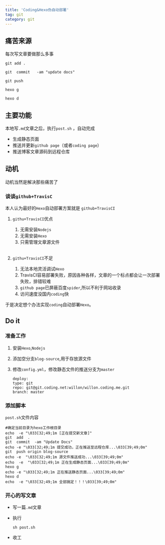 ```yaml
---
title: 'Coding&Hexo伪自动部署'
tag: git
category: git
---
```


## 痛苦来源

每次写文章要做那么多事

```
git add .

git  commit   -am "update docs"

git push 

hexo g

hexo d 
```




## 主要功能 

本地写`.md`文章之后，执行`post.sh` ，自动完成
- 生成静态页面
- 推送并更新`github page`（或者`coding page`）
- 推送博客文章源码到远程仓库

## 动机

动机当然是解决那些痛苦了
### 谈谈`github+TravisC`
本人认为最好的`Hexo`自动部署方案就是 `github+TravisCI`

1. `githu+TravisCI`优点
	1. 无需安装`Nodejs`
	2. 无需安装`Hexo`
	3. 只需管理文章源文件<br><br>

2. `githu+TravisCI`不足
	1. 无法本地灵活调试`Hexo`
	2. TravisCI容易部署失败，原因各种各样，文章的一个标点都会让一次部署失败，排错较难
	3. `github page`已屏蔽百度`spider`,所以不利于网站收录
	4. 访问速度没国内`coding`快


于是决定想个办法实现`coding`自动部署`Hexo`。


## Do it

### 准备工作

1. 安装`Hexo`,`Nodejs`
2. 添加空分支`blog-source`,用于存放源文件
3. 修改`config.yml`，修改静态文件的推送分支为`master`

	```
	deploy:
	type: git
	repo: git@git.coding.net:willon/willon.coding.me.git
	branch: master
	```

### 添加脚本

`post.sh`文件内容

```
#确定当前目录为hexo工作根目录
echo  -e "\033[32;49;1m [正在提交新文章]"
git  add  .
git  commit  -am "Update Docs"
echo -e "\033[32;49;1m 提交成功，正在推送至远程仓库...\033[39;49;0m"
git  push origin blog-source
echo -e  "\033[32;49;1m 源文件推送成功...\033[39;49;0m"
echo  -e  "\033[32;49;1m 正在生成静态页面...\033[39;49;0m"
hexo g
echo -e "\033[32;49;1m 正在推送静态页面...\033[39;49;0m"
hexo d
echo  -e "\033[32;49;1m 全部搞定！！！\033[39;49;0m"
```

### 开心的写文章

- 写一篇`.md`文章
- 执行

	```
	sh post.sh
	```
- 收工